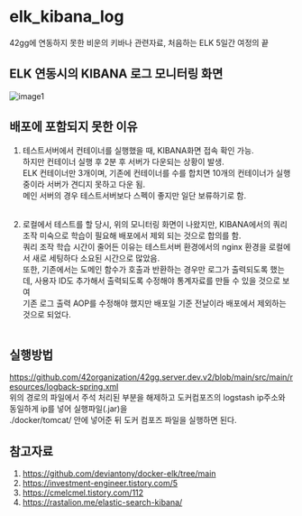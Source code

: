 # elk_kibana_log
42gg에 연동하지 못한 비운의 키바나 관련자료, 처음하는 ELK 5일간 여정의 끝


## ELK 연동시의 KIBANA 로그 모니터링 화면
![image1](https://github.com/FeFe2200/elk_kibana_log/assets/67796301/a45d0a4a-2ba5-491d-bce0-f2dfc48450b8)


## 배포에 포함되지 못한 이유
1. 테스트서버에서 컨테이너를 실행했을 때, KIBANA화면 접속 확인 가능.</br>
하지만 컨테이너 실행 후 2분 후 서버가 다운되는 상황이 발생.</br>
ELK 컨테이너만 3개이며, 기존에 컨테이너를 수를 합치면 10개의 컨테이너가 실행 중이라 서버가 견디지 못하고 다운 됨.</br>
메인 서버의 경우 테스트서버보다 스펙이 좋지만 일단 보류하기로 함.</br></br>

2. 로컬에서 테스트를 할 당시, 위의 모니터링 화면이 나왔지만, KIBANA에서의 쿼리 조작 미숙으로 학습이 필요해 배포에서 제외 되는 것으로 합의를 함.</br>
쿼리 조작 학습 시간이 줄어든 이유는 테스트서버 환경에서의 nginx 환경을 로컬에서 새로 세팅하다 소요된 시간으로 많았음.</br>
또한, 기존에서는 도메인 함수가 호출과 반환하는 경우만 로그가 출력되도록 했는데, 사용자 ID도 추가해서 출력되도록 수정해야 통계자료를 만들 수 있을 것으로 보여</br>
기존 로그 출력 AOP를 수정해야 했지만 배포일 기준 전날이라 배포에서 제외하는 것으로 되었다.
</br></br>

## 실행방법
https://github.com/42organization/42gg.server.dev.v2/blob/main/src/main/resources/logback-spring.xml</br>
위의 경로의 파일에서 주석 처리된 부분을 해제하고 도커컴포즈의 logstash ip주소와 동일하게 ip를 넣어 실행파일(.jar)을</br>
./docker/tomcat/ 안에 넣어준 뒤 도커 컴포즈 파일을 실행하면 된다.</br>

## 참고자료
1. https://github.com/deviantony/docker-elk/tree/main </br>
2. https://investment-engineer.tistory.com/5 </br>
3. https://cmelcmel.tistory.com/112 </br>
4. https://rastalion.me/elastic-search-kibana/ </br>

